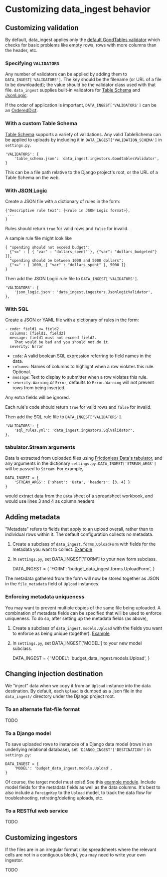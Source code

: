 # Customizing data_ingest behavior

## Customizing validation

By default, data_ingest applies only the
[default GoodTables validator](https://github.com/frictionlessdata/goodtables-py)
which checks for basic problems like empty rows,
rows with more columns than the header, etc.

### Specifying `VALIDATORS`

Any number of validators can be applied by adding them to 
`DATA_INGEST['VALIDATORS']`.  The key should be the filename
(or URL of a file to be downloaded); the value should be the 
validator class used with that file.  `data_ingest` supplies
built-in validators for 
[Table Schema](https://frictionlessdata.io/specs/table-schema/) 
and [JsonLogic](http://jsonlogic.com/).

If the order of application is 
important, `DATA_INGEST['VALIDATORS']` can be an 
[OrderedDict](https://docs.python.org/3/library/collections.html#collections.OrderedDict).

### With a custom Table Schema

[Table Schema](https://frictionlessdata.io/specs/table-schema/)
supports a variety of validations.  Any valid TableSchema
can be applied to uploads by including it in `DATA_INGEST['VALIDATION_SCHEMA']` in `settings.py`.

    'VALIDATORS': {
        'table_schema.json': 'data_ingest.ingestors.GoodtablesValidator',
    }

This can be a file path relative to the Django project's root,
or the URL of a Table Schema on the web.

### With [JSON Logic](http://jsonlogic.com/)

Create a JSON file with a dictionary of rules in the form: 

    {'Descriptive rule text': {<rule in JSON Logic format>},
     ...
    }
    
Rules should return `true` for valid rows and `false` for invalid.


A sample rule file might look like

    { "spending should not exceed budget":
      {"<=" : [ { "var" : "dollars_spent" }, {"var": "dollars_budgeted"} ]},
      "spending should be between 1000 and 5000 dollars":
      {"<=" : [ 1000, { "var" : "dollars_spent" }, 5000 ]}
    }


Then add the JSON Logic rule file to `DATA_INGEST['VALIDATORS']`. 

    'VALIDATORS': {
        'json_logic.json': 'data_ingest.ingestors.JsonlogicValidator',
    },
    
### With SQL

Create a JSON or YAML file with a dictionary of rules in the form: 

    - code: field1 <= field2 
      columns: [field1, field2]
      message: field1 must not exceed field2.
        That would be bad and you should not do it.
      severity: Error

- `code`: A valid boolean SQL expression referring to field names in the data.
- `columns`: Names of columns to highlight when a row violates this rule.  Optional.
- `message`: Text to display to submitter when a row violates this rule.
- `severity`: `Warning` or `Error`, defaults to `Error`.  `Warning` will not prevent 
  rows from being inserted.
 
Any extra fields will be ignored.

Each rule's code should return `true` for valid rows and `false` for invalid.

Then add the SQL rule file to `DATA_INGEST['VALIDATORS']`. 

    'VALIDATORS': {
        'sql_rules.yml': 'data_ingest.ingestors.SqlValidator',
    },
 
### tabulator.Stream arguments 

Data is extracted from uploaded files using 
[Frictionless Data's tabulator](https://github.com/frictionlessdata/tabulator-py/),
and any arguments in the dictionary `settings.py:DATA_INGEST['STREAM_ARGS']`
will be passed to `Stream`.  For example,

    DATA_INGEST = {
        'STREAM_ARGS': {'sheet': 'Data', 'headers': [3, 4] }
    }
    
would extract data from the `Data` sheet of a spreadsheet workbook, and would 
use lines 3 and 4 as column headers.

## Adding metadata

"Metadata" refers to fields that apply to an upload overall, rather
than to individual rows within it.  The default configuration collects
no metadata.

1. Create a subclass of `data_ingest.forms.UploadForm` with fields for the metadata you want to collect.  [Example](../examples/p02_budgets/budget_data_ingest.forms.py)

2. In `settings.py`, set DATA_INGEST['FORM'] to your new form subclass.


    DATA_INGEST = {
        'FORM': 'budget_data_ingest.forms.UploadForm',
    }

The metadata gathered from the form will now be stored together as JSON in the `file_metadata`
field of `Upload` instances.

### Enforcing metadata uniqueness

You may want to prevent multiple copies of the same file being uploaded.
A combination of metadata fields can be specified that will be used to
enforce uniqueness.  To do so, after setting up the metadata fields (as above),

1. Create a subclass of `data_ingest.models.Upload` with the fields you want to enforce as being unique (together).  [Example](../examples/p02_budgets/budget_data_ingest.models.py)

2. In `settings.py`, set DATA_INGEST['MODEL'] to your new model subclass.

    DATA_INGEST = {
        'MODEL': 'budget_data_ingest.models.Upload',
    }

## Changing injection destination

We "inject" data when we copy it from an `Upload` instance into
the data destination.  By default, each `Upload` is dumped as a
.json file in the `data_ingest/` directory under the Django
project root.

### To an alternate flat-file format

TODO

### To a Django model

To save uploaded rows to instances of a Django data model
(rows in an underlying relational database), set
`'DJANGO_INGEST'['DESTINATION']` in `settings.py`:


    DATA_INGEST = {
        'MODEL': 'budget_data_ingest.models.Upload',
    }

Of course, the target model must exist!  See this
[example module](../examples/p02_budget/models.py).
Include model fields for the metadata fields as well as
the data columns.  It's best to also include a `ForeignKey`
to the `Upload` model, to track the data flow for
troubleshooting, retrating/deleting uploads, etc.

### To a RESTful web service

TODO

## Customizing ingestors 

If the files are in an irregular format (like spreadsheets
where the relevant cells are not in a contiguous block), you 
may need to write your own ingestor.

TODO
